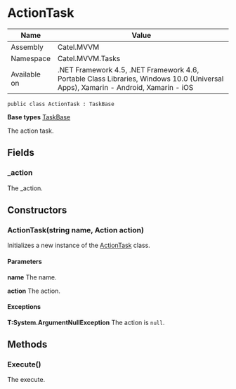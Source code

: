 

# ActionTask

Name|Value
---|---
Assembly|Catel.MVVM
Namespace|Catel.MVVM.Tasks
Available on|.NET Framework 4.5, .NET Framework 4.6, Portable Class Libraries, Windows 10.0 (Universal Apps), Xamarin - Android, Xamarin - iOS

```
public class ActionTask : TaskBase
```

**Base types**
[TaskBase](/Catel.MVVM\Catel\MVVM\Tasks\TaskBase.md)


The action task.



## Fields

### _action

The _action.



## Constructors

### ActionTask(string name, Action<ITaskProgressTracker> action)

Initializes a new instance of the [ActionTask](#) class.

#### Parameters

**name**
The name.

**action**
The action.

#### Exceptions

**T:System.ArgumentNullException**
The action is ```null```.



## Methods

### Execute()

The execute.



